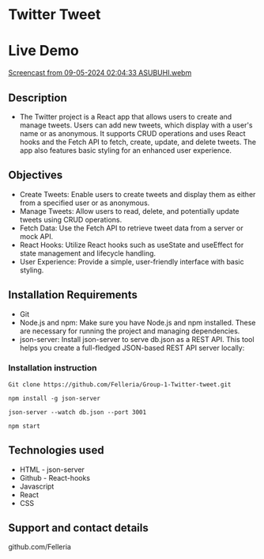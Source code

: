 # Twitter Tweet

# Live Demo
[Screencast from 09-05-2024 02:04:33 ASUBUHI.webm](https://github.com/Felleria/Group-1-Twitter-tweet/assets/111077743/e4f4573b-1984-4924-90e8-48fba8123c6f)


## Description 

 - The Twitter project is a React app that allows users to create and manage tweets. Users can add new tweets, which display with a user's name or as anonymous. It supports CRUD operations and uses React hooks and the Fetch API to fetch, create, update, and delete tweets. The app also features basic styling for an enhanced user experience.

## Objectives 
-  Create Tweets: Enable users to create tweets and display them as either from a specified user or as anonymous.
- Manage Tweets: Allow users to read, delete, and potentially update tweets using CRUD operations.
- Fetch Data: Use the Fetch API to retrieve tweet data from a server or mock API.
- React Hooks: Utilize React hooks such as useState and useEffect for state management and lifecycle handling.
- User Experience: Provide a simple, user-friendly interface with basic styling.

## Installation Requirements
- Git
- Node.js and npm: Make sure you have Node.js and npm installed. These are necessary for running the project and managing dependencies.
- json-server: Install json-server to serve db.json as a REST API. This tool helps you create a full-fledged JSON-based REST API server locally:

### Installation instruction
```
Git clone https://github.com/Felleria/Group-1-Twitter-tweet.git

```
```
npm install -g json-server

```
```
json-server --watch db.json --port 3001

```
```
npm start

```
## Technologies used
- HTML        - json-server
- Github      - React-hooks
- Javascript
- React
- CSS


## Support and contact details
github.com/Felleria








